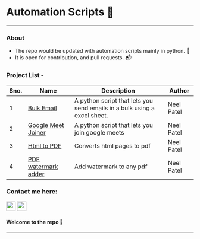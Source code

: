 # Automation Scripts 🤩
*************
### About

 - The repo would be updated with automation scripts mainly in python. 🔩
 - It is open for contribution, and pull requests. 📬
 
 ### Project List - 
 
| Sno. 	| Name         	| Description         	| Author 	|
|------	|--------------	|---------------------	|--------	|
| 1    	| [Bulk Email](/bulkemail) 	| A python script that lets you send emails in a bulk using a excel sheet. 	 	| Neel Patel  	| 
| 2    	| [Google Meet Joiner](/Web%20Hacks/clock%20design) 	| A python script that lets you join google meets 	| Neel Patel 	|
| 3   	| [Html to PDF](/Web%20Hacks/card-slider) 	| Converts html pages to pdf 	| Neel Patel|
| 4   	| [PDF watermark adder](/Web%20Hacks/timeline) 	| Add watermark to any pdf	| Neel Patel|


### Contact me here: 
<p>
<a href="https://twitter.com/m4Dummies" target="_blank"><img height="25" src="https://www.vectorlogo.zone/logos/twitter/twitter-icon.svg"></a>     
<a href="mailto:m4dummies@gmail.com" target="_blank"><img height="25" src="https://www.vectorlogo.zone/logos/gmail/gmail-icon.svg"></a>
</p>

#### Welcome to the repo 👋 <br/>

***********************************
